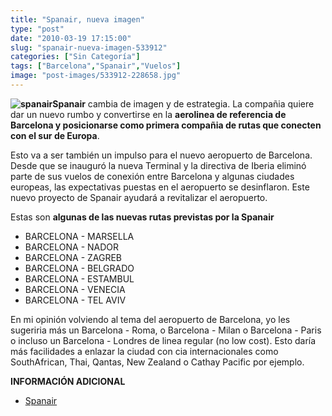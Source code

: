 ```yaml
---
title: "Spanair, nueva imagen"
type: "post"
date: "2010-03-19 17:15:00"
slug: "spanair-nueva-imagen-533912"
categories: ["Sin Categoría"]
tags: ["Barcelona","Spanair","Vuelos"]
image: "post-images/533912-228658.jpg"
---
```


**![spanair](post-images/533912-228658.jpg "spanair")Spanair** cambia de imagen y de estrategia. La compañia quiere dar un nuevo rumbo y convertirse en la **aerolinea de referencia de Barcelona y posicionarse como primera compañia de rutas que conecten con el sur de Europa**.

Esto va a ser también un impulso para el nuevo aeropuerto de Barcelona. Desde que se inauguró la nueva Terminal y la directiva de Iberia eliminó parte de sus vuelos de conexión entre Barcelona y algunas ciudades europeas, las expectativas puestas en el aeropuerto se desinflaron. Este nuevo proyecto de Spanair ayudará a revitalizar el aeropuerto.

Estas son **algunas de las nuevas rutas previstas por la Spanair**

- BARCELONA - MARSELLA
- BARCELONA - NADOR
- BARCELONA - ZAGREB
- BARCELONA - BELGRADO
- BARCELONA - ESTAMBUL
- BARCELONA - VENECIA
- BARCELONA - TEL AVIV

En mi opinión volviendo al tema del aeropuerto de Barcelona, yo les sugeriria más un Barcelona - Roma, o Barcelona - Milan o Barcelona - Paris o incluso un Barcelona - Londres de linea regular (no low cost). Esto daría más facilidades a enlazar la ciudad con cia internacionales como SouthAfrican, Thai, Qantas, New Zealand o Cathay Pacific por ejemplo.

**INFORMACIÓN ADICIONAL**

- [Spanair ](http://www.spanair.com)